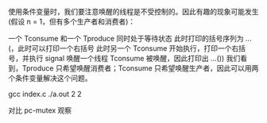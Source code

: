 使用条件变量时，我们要注意唤醒的线程是不受控制的。因此有趣的现象可能发生 (假设 n = 1，但有多个生产者和消费者)：

一个 Tconsume 和一个 Tproduce 同时处于等待状态
此时打印的括号序列为 ...(，此时可以打印一个右括号
此时另一个 Tconsume 开始执行，打印一个右括号，并执行 signal 唤醒一个线程
Tconsume 被唤醒，因此打印出 ...())
我们看到，Tproduce 只希望唤醒消费者；Tconsume 只希望唤醒生产者，因此可以用两个条件变量解决这个问题。

gcc index.c
./a.out 2 2

对比 pc-mutex 观察
